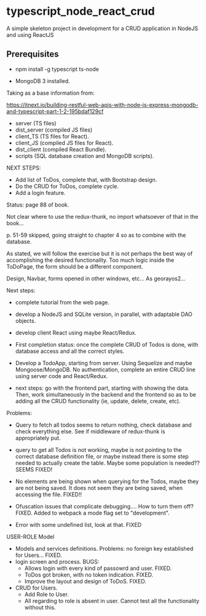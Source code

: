 # typescript_node_react_crud
A simple skeleton project in development for a CRUD application in NodeJS and using ReactJS


## Prerequisites

- npm install -g typescript ts-node

- MongoDB 3 installed.


Taking as a base information from:

https://itnext.io/building-restful-web-apis-with-node-js-express-mongodb-and-typescript-part-1-2-195bdaf129cf


- server (TS files)
- dist_server (compiled JS files)
- client_TS (TS files for React).
- client_JS (compiled JS files for React).
- dist_client (compiled React Bundle).
- scripts (SQL database creation and MongoDB scripts).


NEXT STEPS:
- Add list of ToDos, complete that, with Bootstrap design.
- Do the CRUD for ToDos, complete cycle.
- Add a login feature.


Status: page 88 of book.

Not clear where to use the redux-thunk, no import whatsoever of that in the book...



p. 51-59 skipped, going straight to chapter 4 so as to combine with the database.


As stated, we will follow the exercise but it is not perhaps the best way of accomplishing the desired functionality.
Too much logic inside the ToDoPage, the form should be a different component.


Design, Navbar, forms opened in other windows, etc...
As georayos2...

Next steps:

- complete tutorial from the web page.
- develop a NodeJS and SQLite version, in parallel, with adaptable DAO objects.
- develop client React using maybe React/Redux.

- First completion status: once the complete CRUD of Todos is done, with database
access and all the correct styles.



- Develop a TodoApp, starting from server. Using Sequelize and maybe Mongoose/MongoDB. No authentication, complete an entire CRUD line using server code and React/Redux.

- next steps: go with the frontend part, starting with showing the data. Then, work
simultaneously in the backend and the frontend so as to be adding all the CRUD functionality (ie, update, delete, create, etc).

Problems:

- Query to fetch all todos seems to return nothing, check database and check everything else. See if middleware of redux-thunk is appropriately put.

- query to get all Todos is not working, maybe is not pointing to the correct database definition file, or maybe instead there is some step needed to actually create the table. Maybe some population is needed?? 
SEEMS FIXED!

- No elements are being shown when querying for the Todos, maybe they are not being saved. It does not seem they are being saved, when accessing the file.
FIXED!!

- Ofuscation issues that complicate debugging.... How to turn them off?
FIXED. Added to webpack a mode flag set to "development".

- Error with some undefined list, look at that.
FIXED



USER-ROLE Model

- Models and services definitions.
Problems: no foreign key established for Users... FIXED.
- login screen and process.
BUGS:
    - Allows login with every kind of passowrd and user. FIXED.
    - ToDos got broken, with no token indication. FIXED.
    - Improve the layout and design of ToDoS. FIXED.
- CRUD for Users.
    - Add Role to User.
    - All regarding to role is absent in user. Cannot test all the functionality without this.


